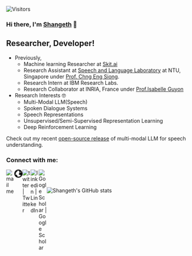 ![Visitors](https://komarev.com/ghpvc/?username=shangeth&color=green)
 
 
 ### Hi there, I'm [Shangeth](https://shangeth.com/) 👋

## Researcher, Developer!
- Previously,
  - Machine learning Researcher at [Skit.ai](https://skit.ai/)
  - Research Assistant at [Speech and Language Laboratory](https://personal.ntu.edu.sg/aseschng/SpeechLab.html) at NTU, Singapore under [Prof. Chng Eng Siong](https://personal.ntu.edu.sg/aseschng/default.html).
  - Research Intern at IBM Research Labs.
  - Research Collaborator at INRIA, France under [Prof.Isabelle Guyon](https://guyon.chalearn.org/)
- Research Interests :nerd_face:
    - Multi-Modal LLM(Speech)
    - Spoken Dialogue Systems
    - Speech Representations
    - Unsupervised/Semi-Supervised Representation Learning
    - Deep Reinforcement Learning


Check out my recent [open-source release](https://github.com/skit-ai/SpeechLLM) of multi-modal LLM for speech understanding.

### Connect with me:
[<img align="left" alt="mail me" width="22px" src="https://cdn.jsdelivr.net/npm/simple-icons@v3/icons/mail-dot-ru.svg" />](mailto:f20160442@goa.bits-pilani.ac.in)
[<img align="left" alt="shangeth.com" width="22px" src="https://raw.githubusercontent.com/iconic/open-iconic/master/svg/globe.svg" />](https://shangeth.com/)
[<img align="left" alt="twitter | Twitter" width="22px" src="https://cdn.jsdelivr.net/npm/simple-icons@v3/icons/twitter.svg" />](https://twitter.com/shangethr)
[<img align="left" alt="linkedin | LinkedIn" width="22px" src="https://cdn.jsdelivr.net/npm/simple-icons@v3/icons/linkedin.svg" />](https://www.linkedin.com/in/shangeth)
[<img align="left" alt="Google Scholar | Google Scholar" width="22px" src="https://cdn.jsdelivr.net/npm/simple-icons@v3/icons/googlescholar.svg" />](https://scholar.google.com/citations?user=apmFPkAAAAAJ&hl=en)

<br/>
<br/>


![Shangeth's GitHub stats](https://github-readme-stats.vercel.app/api?username=shangeth&hide=contribs,prs)
